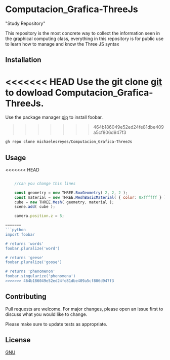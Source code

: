 # Computacion_Grafica-ThreeJs

"Study Repository"

This repository is the most concrete way to collect the information seen in the graphical computing class, everything in this repository is for public use to learn how to manage and know the Three JS syntax

## Installation

<<<<<<< HEAD
Use the git clone [git](https://git-scm.com/docs/git-clone) to dowload Computacion_Grafica-ThreeJs.
=======
Use the package manager [pip](https://pip.pypa.io/en/stable/) to install foobar.
>>>>>>> 464b186049e52ed24fe81dbe409a5cf806d947f3

```bash
gh repo clone michaelesreyes/Computacion_Grafica-ThreeJs
```

## Usage

<<<<<<< HEAD
```javascript

    //can you change this lines

    const geometry = new THREE.BoxGeometry( 2, 2, 2 );
    const material = new THREE.MeshBasicMaterial( { color: 0xffffff } );
    cube = new THREE.Mesh( geometry, material );
    scene.add( cube );

    camera.position.z = 5;

=======
```python
import foobar

# returns 'words'
foobar.pluralize('word')

# returns 'geese'
foobar.pluralize('goose')

# returns 'phenomenon'
foobar.singularize('phenomena')
>>>>>>> 464b186049e52ed24fe81dbe409a5cf806d947f3
```

## Contributing
Pull requests are welcome. For major changes, please open an issue first to discuss what you would like to change.

Please make sure to update tests as appropriate.

## License
[GNU](https://choosealicense.com/licenses/gpl-3.0/#)